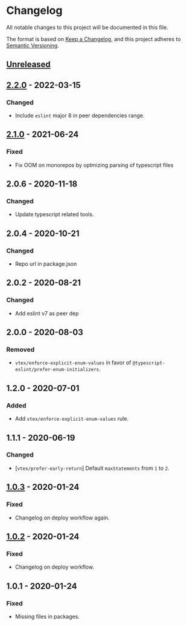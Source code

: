 # Changelog
All notable changes to this project will be documented in this file.

The format is based on [Keep a Changelog](https://keepachangelog.com/en/1.0.0/),
and this project adheres to [Semantic Versioning](https://semver.org/spec/v2.0.0.html).

## [Unreleased]

## [2.2.0] - 2022-03-15
### Changed
- Include `eslint` major 8 in peer dependencies range.

## [2.1.0] - 2021-06-24
### Fixed
- Fix OOM on monorepos by optmizing parsing of typescript files

## 2.0.6 - 2020-11-18
### Changed
- Update typescript related tools.

## 2.0.4 - 2020-10-21
### Changed
- Repo url in package.json

## 2.0.2 - 2020-08-21
### Changed
- Add eslint v7 as peer dep

## 2.0.0 - 2020-08-03
### Removed
- `vtex/enforce-explicit-enum-values` in favor of `@typescript-eslint/prefer-enum-initializers`.

## 1.2.0 - 2020-07-01
### Added
- Add `vtex/enforce-explicit-enum-values` rule.

## 1.1.1 - 2020-06-19
### Changed
- [`vtex/prefer-early-return`] Default `maxStatements` from `1` to `2`.

## [1.0.3] - 2020-01-24
### Fixed
- Changelog on deploy workflow again.

## [1.0.2] - 2020-01-24
### Fixed
- Changelog on deploy workflow.

## 1.0.1 - 2020-01-24
### Fixed
- Missing files in packages.

[Unreleased]: https://github.com/vtex/typescript/compare/v2.2.0...HEAD
[2.2.0]: https://github.com/vtex/typescript/compare/v2.1.0...v2.2.0
[2.1.0]: https://github.com/vtex/typescript/compare/v2.0.6...v2.1.0
[1.0.3]: https://github.com/vtex/js-standards/compare/v1.0.2...v1.0.3
[1.0.2]: https://github.com/vtex/js-standards/compare/v1.0.1...v1.0.2
